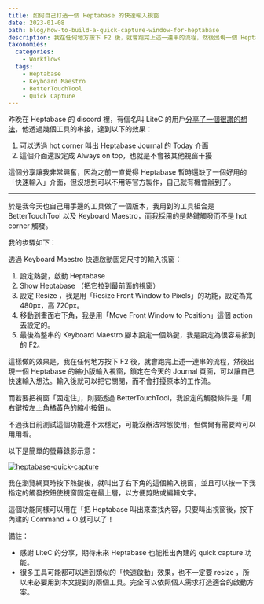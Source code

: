 ```yaml
---
title: 如何自己打造一個 Heptabase 的快速輸入視窗
date: 2023-01-08
path: blog/how-to-build-a-quick-capture-window-for-heptabase
description: 我在任何地方按下 F2 後，就會跑完上述一連串的流程，然後出現一個 Heptabase 的縮小版輸入視窗，鎖定在今天的 Journal 頁面，可以讓自己快速輸入想法。
taxonomies:
  categories: 
    - Workflows
  tags: 
    - Heptabase
    - Keyboard Maestro
    - BetterTouchTool
    - Quick Capture
---
```


昨晚在 Heptabase 的 discord 裡，有個名叫 LiteC 的用戶[分享了一個很讚的想法](https://discord.com/channels/812292969183969301/839550981695340544/1061314941996515389)，他透過幾個工具的串接，達到以下的效果：

1. 可以透過 hot corner 叫出 Heptabase Journal 的 Today 介面
2. 這個介面還設定成 Always on top，也就是不會被其他視窗干擾

這個分享讓我非常興奮，因為之前一直覺得 Heptabase 暫時還缺了一個好用的「快速輸入」介面，但沒想到可以不用等官方製作，自己就有機會辦到了。

<!-- more -->

---

於是我今天也自己用手邊的工具做了一個版本，我用到的工具組合是 BetterTouchTool 以及 Keyboard Maestro，而我採用的是熱鍵觸發而不是 hot corner 觸發。

我的步驟如下：

透過 Keyboard Maestro 快速啟動固定尺寸的輸入視窗：

1. 設定熱鍵，啟動 Heptabase
2. Show Heptabase （把它拉到最前面的視窗）
3. 設定 Resize ，我是用「Resize Front Window to Pixels」的功能，設定為寬 480px，高 720px。
4. 移動到畫面右下角，我是用「Move Front Window to Position」這個 action 去設定的。
5. 最後為整串的 Keyboard Maestro 腳本設定一個熱鍵，我是設定為很容易按到的 F2。

這樣做的效果是，我在任何地方按下 F2 後，就會跑完上述一連串的流程，然後出現一個 Heptabase 的縮小版輸入視窗，鎖定在今天的 Journal 頁面，可以讓自己快速輸入想法。輸入後就可以把它關閉，而不會打擾原本的工作流。

而若要把視窗「固定住」，則要透過 BetterTouchTool，我設定的觸發條件是「用右鍵按左上角橘黃色的縮小按鈕」。

不過我目前測試這個功能還不太穩定，可能沒辦法常態使用，但偶爾有需要時可以用用看。

以下是簡單的螢幕錄影示意：

<a href="https://pinchlime-screenshots.s3.ap-northeast-1.amazonaws.com/heptabase-quick-capture_W9DtLe.gif" data-fancybox data-caption="heptabase-quick-capture">
  <img src="https://pinchlime-screenshots.s3.ap-northeast-1.amazonaws.com/heptabase-quick-capture_W9DtLe.gif" loading="lazy" alt="heptabase-quick-capture" align="center" />
</a>

我在瀏覽網頁時按下熱鍵後，就叫出了右下角的這個輸入視窗，並且可以按一下我指定的觸發按鈕使視窗固定在最上層，以方便剪貼或編輯文字。


這個功能同樣可以用在「把 Heptabase 叫出來查找內容，只要叫出視窗後，按下內建的 Command + O 就可以了！


備註：
- 感謝 LiteC 的分享，期待未來 Heptabase 也能推出內建的 quick capture 功能。
- 很多工具可能都可以達到類似的「快速啟動」效果，也不一定要 resize ，所以未必要用到本文提到的兩個工具。完全可以依照個人需求打造適合的啟動方案。
